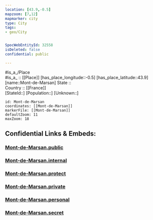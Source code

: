 ```yaml
---
location: [43.9,-0.5] 
mapzoom: [7,12] 
mapmarker: city 
type: City
tags:
- geo/City


SpocWebEntityId: 32558
isDeleted: false
confidential: public

---
```

#is_a_/Place  
#is_a_ :: [[Place]] 
[has_place_longitude::-0.5] 
[has_place_latitude::43.9] 
[name::Mont-de-Marsan] 
State ::  
Country :: [[France]]  
[StateId::] 
[Population::] 
[Unknown::] 


```leaflet
id: Mont-de-Marsan
coordinates: [[Mont-de-Marsan]] 
markerFile: [[Mont-de-Marsan]] 
defaultZoom: 11 
maxZoom: 18
```


## Confidential Links & Embeds: 

### [Mont-de-Marsan.public](/_public/\Earth\Continent\Europe\Europe~West\France\regions~France\Nouvelle-Aquitaine\departments~Aquitaine\Landes\communes~Landes\Mont-de-Marsan\cities~Mont-de-MarsanMont-de-Marsan.public.md) 

### [Mont-de-Marsan.internal](/_internal/\Earth\Continent\Europe\Europe~West\France\regions~France\Nouvelle-Aquitaine\departments~Aquitaine\Landes\communes~Landes\Mont-de-Marsan\cities~Mont-de-MarsanMont-de-Marsan.internal.md) 

### [Mont-de-Marsan.protect](/_protect/\Earth\Continent\Europe\Europe~West\France\regions~France\Nouvelle-Aquitaine\departments~Aquitaine\Landes\communes~Landes\Mont-de-Marsan\cities~Mont-de-MarsanMont-de-Marsan.protect.md) 

### [Mont-de-Marsan.private](/_private/\Earth\Continent\Europe\Europe~West\France\regions~France\Nouvelle-Aquitaine\departments~Aquitaine\Landes\communes~Landes\Mont-de-Marsan\cities~Mont-de-MarsanMont-de-Marsan.private.md) 

### [Mont-de-Marsan.personal](/_personal/\Earth\Continent\Europe\Europe~West\France\regions~France\Nouvelle-Aquitaine\departments~Aquitaine\Landes\communes~Landes\Mont-de-Marsan\cities~Mont-de-MarsanMont-de-Marsan.personal.md) 

### [Mont-de-Marsan.secret](/_secret/\Earth\Continent\Europe\Europe~West\France\regions~France\Nouvelle-Aquitaine\departments~Aquitaine\Landes\communes~Landes\Mont-de-Marsan\cities~Mont-de-MarsanMont-de-Marsan.secret.md)

